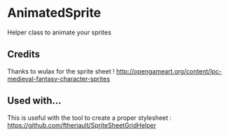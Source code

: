 # AnimatedSprite
Helper class to animate your sprites

## Credits
Thanks to wulax for the sprite sheet !
http://opengameart.org/content/lpc-medieval-fantasy-character-sprites

## Used with...

This is useful with the tool to create a proper stylesheet : https://github.com/ftheriault/SpriteSheetGridHelper